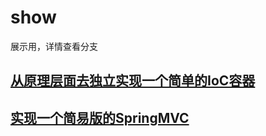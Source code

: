 # show
展示用，详情查看分支

## [从原理层面去独立实现一个简单的IoC容器](https://github.com/ArchGeass/show/tree/ImplementMyIoC)

## [实现一个简易版的SpringMVC](https://github.com/ArchGeass/show/tree/ImplementMySpringMVC)
